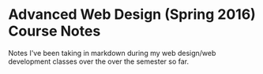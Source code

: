 # Advanced Web Design (Spring 2016) Course Notes

Notes I've been taking in markdown during my web design/web development classes over the over the semester so far.
